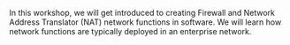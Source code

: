 In this workshop, we will get introduced to creating Firewall and Network Address Translator (NAT) network
functions in software. We will learn how network functions are typically deployed in an enterprise network.
